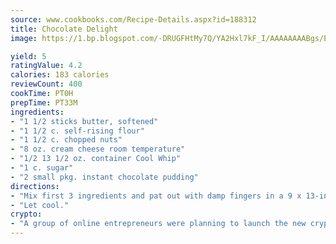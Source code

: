 ```yaml
---
source: www.cookbooks.com/Recipe-Details.aspx?id=188312
title: Chocolate Delight
image: https://1.bp.blogspot.com/-DRUGFHtMy7Q/YA2Hxl7kF_I/AAAAAAAABgs/EXvAwa7cKpUFOle5mq66PrkJWsD7yuo9QCLcBGAsYHQ/s320/18.png

yield: 5
ratingValue: 4.2
calories: 183 calories
reviewCount: 400
cookTime: PT0H
prepTime: PT33M
ingredients:
- "1 1/2 sticks butter, softened"
- "1 1/2 c. self-rising flour"
- "1 1/2 c. chopped nuts"
- "8 oz. cream cheese room temperature"
- "1/2 13 1/2 oz. container Cool Whip"
- "1 c. sugar"
- "2 small pkg. instant chocolate pudding"
directions:
- "Mix first 3 ingredients and pat out with damp fingers in a 9 x 13-inch pan. Bake 45 minutes at 325u00b0."
- "Let cool."
crypto:
- "A group of online entrepreneurs were planning to launch the new cryptocurrency on Thursday."
---
```

